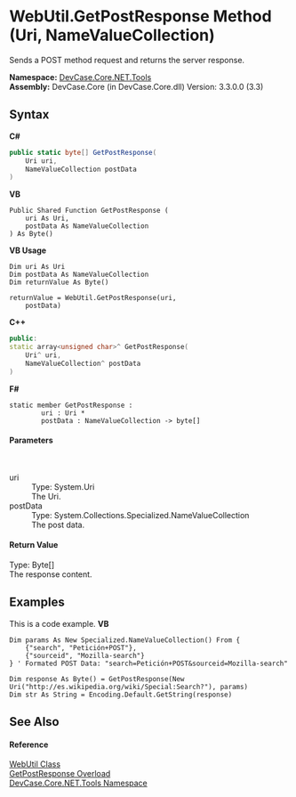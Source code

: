 # WebUtil.GetPostResponse Method (Uri, NameValueCollection)
 

Sends a POST method request and returns the server response.

**Namespace:**&nbsp;<a href="N_DevCase_Core_NET_Tools">DevCase.Core.NET.Tools</a><br />**Assembly:**&nbsp;DevCase.Core (in DevCase.Core.dll) Version: 3.3.0.0 (3.3)

## Syntax

**C#**<br />
``` C#
public static byte[] GetPostResponse(
	Uri uri,
	NameValueCollection postData
)
```

**VB**<br />
``` VB
Public Shared Function GetPostResponse ( 
	uri As Uri,
	postData As NameValueCollection
) As Byte()
```

**VB Usage**<br />
``` VB Usage
Dim uri As Uri
Dim postData As NameValueCollection
Dim returnValue As Byte()

returnValue = WebUtil.GetPostResponse(uri, 
	postData)
```

**C++**<br />
``` C++
public:
static array<unsigned char>^ GetPostResponse(
	Uri^ uri, 
	NameValueCollection^ postData
)
```

**F#**<br />
``` F#
static member GetPostResponse : 
        uri : Uri * 
        postData : NameValueCollection -> byte[] 

```


#### Parameters
&nbsp;<dl><dt>uri</dt><dd>Type: System.Uri<br />The Uri.</dd><dt>postData</dt><dd>Type: System.Collections.Specialized.NameValueCollection<br />The post data.</dd></dl>

#### Return Value
Type: Byte[]<br />The response content.

## Examples
This is a code example. 
**VB**<br />
``` VB
Dim params As New Specialized.NameValueCollection() From {
    {"search", "Petición+POST"},
    {"sourceid", "Mozilla-search"}
} ' Formated POST Data: "search=Petición+POST&sourceid=Mozilla-search"

Dim response As Byte() = GetPostResponse(New Uri("http://es.wikipedia.org/wiki/Special:Search?"), params)
Dim str As String = Encoding.Default.GetString(response)
```


## See Also


#### Reference
<a href="T_DevCase_Core_NET_Tools_WebUtil">WebUtil Class</a><br /><a href="Overload_DevCase_Core_NET_Tools_WebUtil_GetPostResponse">GetPostResponse Overload</a><br /><a href="N_DevCase_Core_NET_Tools">DevCase.Core.NET.Tools Namespace</a><br />